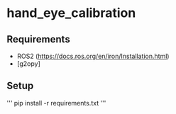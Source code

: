 # hand_eye_calibration

## Requirements
* ROS2 (https://docs.ros.org/en/iron/Installation.html)
* [g2opy]

## Setup
'''
pip install -r requirements.txt
'''